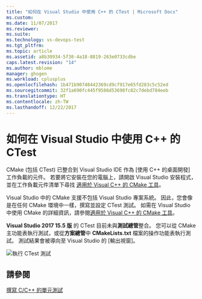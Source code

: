 ```yaml
---
title: "如何在 Visual Studio 中使用 C++ 的 CTest | Microsoft Docs"
ms.custom: 
ms.date: 11/07/2017
ms.reviewer: 
ms.suite: 
ms.technology: vs-devops-test
ms.tgt_pltfrm: 
ms.topic: article
ms.assetid: a8b30934-5f38-4a18-8819-263e0733cdbe
caps.latest.revision: "14"
ms.author: mblome
manager: ghogen
ms.workload: cplusplus
ms.openlocfilehash: 1b471b90748442369cd9cf917e65fd283c5c52ed
ms.sourcegitcommit: 32f1a690fc445f9586d53698fc82c7debd784eeb
ms.translationtype: HT
ms.contentlocale: zh-TW
ms.lasthandoff: 12/22/2017
---
```

# <a name="how-to-use-ctest-for-c-in-visual-studio"></a>如何在 Visual Studio 中使用 C++ 的 CTest
CMake (包括 CTest) 已整合到 Visual Studio IDE 作為 [使用 C++ 的桌面開發] 工作負載的元件。 若要將它安裝在您的電腦上，請開啟 Visual Studio 安裝程式，並在工作負載元件清單下尋找 [適用於 Visual C++ 的 CMake 工具](/cpp/ide/cmake-tools-for-visual-cpp)。

Visual Studio 中的 CMake 支援不包括 Visual Studio 專案系統。 因此，您會像是在任何 CMake 環境中一樣，撰寫並設定 CTest 測試。 如需在 Visual Studio 中使用 CMake 的詳細資訊，請參閱[適用於 Visual C++ 的 CMake 工具](/cpp/ide/cmake-tools-for-visual-cpp)。

**Visual Studio 2017 15.5 版** 的 CTest 目前未與**測試總管**整合。 您可以從 CMake 主功能表執行測試，或從**方案總管**中 **CMakeLists.txt** 檔案的操作功能表執行測試。 測試結果會被導向至 Visual Studio 的 [輸出視窗]。

![執行 CTest 測試](media/cpp-cmake-run-tests.png "執行 CTest 測試")


## <a name="see-also"></a>請參閱
[撰寫 C/C++ 的單元測試](writing-unit-tests-for-c-cpp.md)


  







